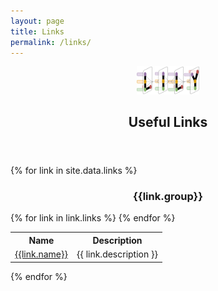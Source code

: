 ```yaml
---
layout: page
title: Links
permalink: /links/
---
```


<center><a href="http://lily.yale.edu/"><img src="/lily-logo.png" alt="test image" width="20%" height="20%"></a></center>

  <header class="post-header">
    <h2 class="post-title">Useful Links</h2>
  </header> 

{% for link in site.data.links %}
<div class ="row">

<div style="text-align:center">
<h3>{{link.group}}</h3>
</div>
</div>

<table class="table table-striped table-hover">
<tr>
    <th> Name </th> <th> Description </th> 
</tr>
{% for link in link.links %}
    <tr>
        <td> 
           <a href="{{link.url}}">{{link.name}}</a> 
        </td>
        <td> {{ link.description }}  </td>
    </tr>
{% endfor %}
</table>
{% endfor %}

<style>
#pubTable_filter{
    display:none;
}
</style>

<table id="pubTable" class="table table-hover"></table>



